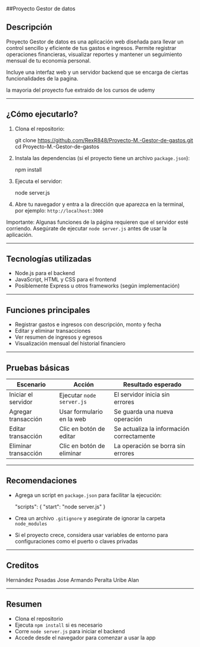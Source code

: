 ##Proyecto Gestor de datos

## Descripción

Proyecto Gestor de datos es una aplicación web diseñada para llevar un control sencillo y eficiente de tus gastos e ingresos. Permite registrar operaciones financieras, visualizar reportes y mantener un seguimiento mensual de tu economía personal.

Incluye una interfaz web y un servidor backend que se encarga de ciertas funcionalidades de la pagina.

la mayoria del proyecto fue extraido de los cursos de udemy

-----------------------------------------------------------------------------------------------------------

## ¿Cómo ejecutarlo?

1. Clona el repositorio:


   git clone https://github.com/RexR848/Proyecto-M.-Gestor-de-gastos.git
   cd Proyecto-M.-Gestor-de-gastos


2. Instala las dependencias (si el proyecto tiene un archivo `package.json`):


   npm install


3. Ejecuta el servidor:


   node server.js


4. Abre tu navegador y entra a la dirección que aparezca en la terminal, por ejemplo: `http://localhost:3000`

Importante: Algunas funciones de la página requieren que el servidor esté corriendo. Asegúrate de ejecutar `node server.js` antes de usar la aplicación.

-------------------------------------------------------------

## Tecnologías utilizadas

* Node.js para el backend
* JavaScript, HTML y CSS para el frontend
* Posiblemente Express u otros frameworks (según implementación)

--------------------------------------------

## Funciones principales

* Registrar gastos e ingresos con descripción, monto y fecha
* Editar y eliminar transacciones
* Ver resumen de ingresos y egresos
* Visualización mensual del historial financiero

------------------------------------------------------

## Pruebas básicas

| Escenario            | Acción                    | Resultado esperado                        |
| -------------------- | ------------------------- | ----------------------------------------- |
| Iniciar el servidor  | Ejecutar `node server.js` | El servidor inicia sin errores            |
| Agregar transacción  | Usar formulario en la web | Se guarda una nueva operación             |
| Editar transacción   | Clic en botón de editar   | Se actualiza la información correctamente |
| Eliminar transacción | Clic en botón de eliminar | La operación se borra sin errores         |

-----------------------------------------------------------------------------------------------------------

## Recomendaciones

* Agrega un script en `package.json` para facilitar la ejecución:


  "scripts": {
    "start": "node server.js"
  }

* Crea un archivo `.gitignore` y asegúrate de ignorar la carpeta `node_modules`

* Si el proyecto crece, considera usar variables de entorno para configuraciones como el puerto o claves privadas

---------------------------------------------

## Creditos

Hernández Posadas Jose Armando
Peralta Uribe Alan


-------------------------------------------

## Resumen

* Clona el repositorio
* Ejecuta `npm install` si es necesario
* Corre `node server.js` para iniciar el backend
* Accede desde el navegador para comenzar a usar la app

